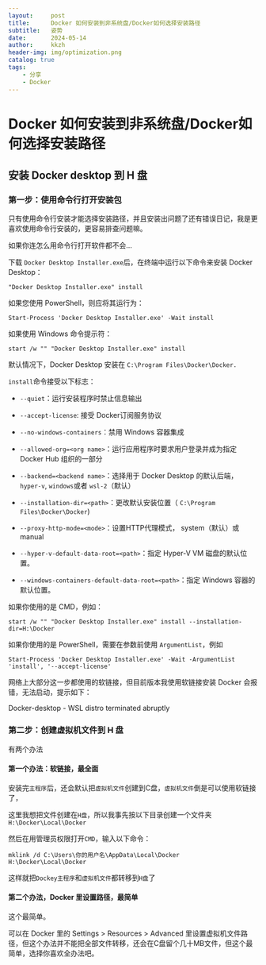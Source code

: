 ```yaml
---
layout:     post
title:      Docker 如何安装到非系统盘/Docker如何选择安装路径
subtitle:   姿势
date:       2024-05-14
author:     kkzh
header-img: img/optimization.png
catalog: true
tags:
    - 分享
    - Docker
---
```



# Docker 如何安装到非系统盘/Docker如何选择安装路径

## 安装 Docker desktop 到 H 盘

### 第一步：使用命令行打开安装包
只有使用命令行安装才能选择安装路径，并且安装出问题了还有错误日记，我是更喜欢使用命令行安装的，更容易排查问题嘛。

如果你连怎么用命令行打开软件都不会...

下载 `Docker Desktop Installer.exe`后，在终端中运行以下命令来安装 Docker Desktop：
```
"Docker Desktop Installer.exe" install
```
如果您使用 PowerShell，则应将其运行为：
```
Start-Process 'Docker Desktop Installer.exe' -Wait install
```
如果使用 Windows 命令提示符：
```
start /w "" "Docker Desktop Installer.exe" install
```
默认情况下，Docker Desktop 安装在 `C:\Program Files\Docker\Docker.`

 `install`命令接受以下标志：
 
* `--quiet`：运行安装程序时禁止信息输出

* `--accept-license`: 接受 Docker订阅服务协议 

* `--no-windows-containers`：禁用 Windows 容器集成

* `--allowed-org=<org name>`：运行应用程序时要求用户登录并成为指定 Docker Hub 组织的一部分

* `--backend=<backend name>`：选择用于 Docker Desktop 的默认后端， `hyper-v`, `windows`或者 `wsl-2`（默认）

* `--installation-dir=<path>`：更改默认安装位置（ `C:\Program Files\Docker\Docker`)


* `--proxy-http-mode=<mode>`：设置HTTP代理模式， system（默认）或 manual

* `--hyper-v-default-data-root=<path>`：指定 Hyper-V VM 磁盘的默认位置。

* `--windows-containers-default-data-root=<path>`：指定 Windows 容器的默认位置。 

如果你使用的是 CMD，例如：
```
start /w "" "Docker Desktop Installer.exe" install --installation-dir=H:\Docker
```
如果你使用的是 PowerShell，需要在参数前使用 `ArgumentList`，例如
```
Start-Process 'Docker Desktop Installer.exe' -Wait -ArgumentList 'install', '--accept-license'
```

网络上大部分这一步都使用的软链接，但目前版本我使用软链接安装 Docker 会报错，无法启动，提示如下：

Docker-desktop - WSL distro terminated abruptly

### 第二步：创建虚拟机文件到 H 盘

有两个办法

#### 第一个办法：软链接，最全面

安装完`主程序`后，还会默认把`虚拟机文件`创建到C盘，`虚拟机文件`倒是可以使用软链接了，

这里我想把文件创建在`H盘`，所以我事先按以下目录创建一个文件夹 `H:\Docker\Local\Docker`

然后在用管理员权限打开`CMD`，输入以下命令：

```
mklink /d C:\Users\你的用户名\AppData\Local\Docker H:\Docker\Local\Docker
```

这样就把`Dockey主程序`和`虚拟机文件`都转移到`H盘`了

#### 第二个办法，Docker 里设置路径，最简单

这个最简单。

可以在 Docker 里的 Settings > Resources > Advanced 里设置虚拟机文件路径，但这个办法并不能把全部文件转移，还会在C盘留个几十MB文件，但这个最简单，选择你喜欢全办法吧。